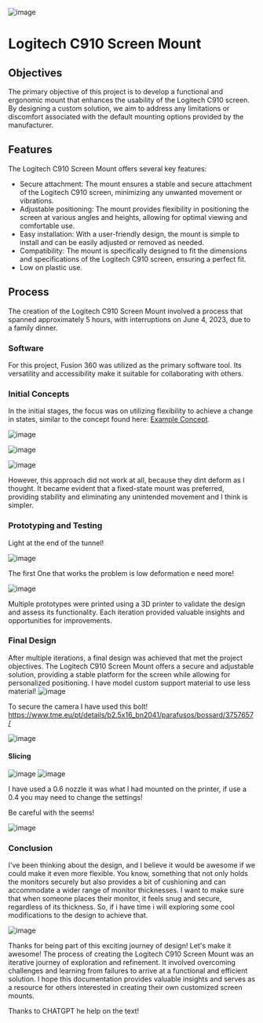 ![image](https://github.com/3devangelist/Complient_mechanisms_learning_experience/assets/17902658/c298563d-d521-443f-a98f-4a8319875310)

# Logitech C910 Screen Mount

## Objectives
The primary objective of this project is to develop a functional and ergonomic mount that enhances the usability of the Logitech C910 screen. By designing a custom solution, we aim to address any limitations or discomfort associated with the default mounting options provided by the manufacturer.

## Features
The Logitech C910 Screen Mount offers several key features:

- Secure attachment: The mount ensures a stable and secure attachment of the Logitech C910 screen, minimizing any unwanted movement or vibrations.
- Adjustable positioning: The mount provides flexibility in positioning the screen at various angles and heights, allowing for optimal viewing and comfortable use.
- Easy installation: With a user-friendly design, the mount is simple to install and can be easily adjusted or removed as needed.
- Compatibility: The mount is specifically designed to fit the dimensions and specifications of the Logitech C910 screen, ensuring a perfect fit.
- Low on plastic use.

## Process

The creation of the Logitech C910 Screen Mount involved a process that spanned approximately 5 hours, with interruptions on June 4, 2023, due to a family dinner.

### Software
For this project, Fusion 360 was utilized as the primary software tool. Its versatility and accessibility make it suitable for collaborating with others.

### Initial Concepts
In the initial stages, the focus was on utilizing flexibility to achieve a change in states, similar to the concept found here: [Example Concept](https://www.thingiverse.com/thing:3163115).

![image](https://github.com/3devangelist/Complient_mechanisms_learning_experience/assets/17902658/7c8d7faf-fa81-480c-9f00-e43ebc5778ee)

![image](https://github.com/3devangelist/Complient_mechanisms_learning_experience/assets/17902658/bffb1b43-fc7c-4459-8fb9-3f17dbce7673)

![image](https://github.com/3devangelist/Complient_mechanisms_learning_experience/assets/17902658/84ea2a8b-9103-41eb-a445-d6c12736ca32)

However, this approach did not work at all, because they dint deform as I thought. It became evident that a fixed-state mount was preferred, providing stability and eliminating any unintended movement and I think is simpler.

### Prototyping and Testing
Light at the end of the tunnel!

![image](https://github.com/3devangelist/Complient_mechanisms_learning_experience/assets/17902658/08a56bc4-4745-4623-bfea-ee0d9893cc49)

The first One that works the problem is low deformation e need more!

![image](https://github.com/3devangelist/Complient_mechanisms_learning_experience/assets/17902658/d2d91f5f-99a1-45e4-8474-4dc30fd941e6)

Multiple prototypes were printed using a 3D printer to validate the design and assess its functionality. Each iteration provided valuable insights and opportunities for improvements.

### Final Design
After multiple iterations, a final design was achieved that met the project objectives. The Logitech C910 Screen Mount offers a secure and adjustable solution, providing a stable platform for the screen while allowing for personalized positioning. I have model custom support material to use less material!
![image](https://github.com/3devangelist/Complient_mechanisms_learning_experience/assets/17902658/8bef7291-c3c2-4930-be29-cb2392cbd40f)

To secure the camera I have used this bolt!
https://www.tme.eu/pt/details/b2.5x16_bn2041/parafusos/bossard/3757657/

![image](https://github.com/3devangelist/Complient_mechanisms_learning_experience/assets/17902658/340d3033-c632-4702-b321-13309c31a9f4)

#### Slicing
![image](https://github.com/3devangelist/Complient_mechanisms_learning_experience/assets/17902658/1854673f-9379-4ee4-9cc9-925f1a9cfc94)
![image](https://github.com/3devangelist/Complient_mechanisms_learning_experience/assets/17902658/ca952983-f624-44a9-bc79-62d5b29e9d56)

I have used a 0.6 nozzle it was what I had mounted on the printer, if use a 0.4 you may need to change the settings!

Be careful with the seems!

![image](https://github.com/3devangelist/Complient_mechanisms_learning_experience/assets/17902658/d0e7aeb7-aa06-4c4d-aa09-edc09f36ae83)



### Conclusion

I've been thinking about the design, and I believe it would be awesome if we could make it even more flexible. You know, something that not only holds the monitors securely but also provides a bit of cushioning and can accommodate a wider range of monitor thicknesses.
I want to make sure that when someone places their monitor, it feels snug and secure, regardless of its thickness. So, if i have time i will exploring some cool modifications to the design to achieve that.

![image](https://github.com/3devangelist/Complient_mechanisms_learning_experience/assets/17902658/e04be95b-e323-4b6b-9dbb-2c77f77d030f)

Thanks for being part of this exciting journey of design! Let's make it awesome!
The process of creating the Logitech C910 Screen Mount was an iterative journey of exploration and refinement. It involved overcoming challenges and learning from failures to arrive at a functional and efficient solution. I hope this documentation provides valuable insights and serves as a resource for others interested in creating their own customized screen mounts.

Thanks to CHATGPT he help on the text!





